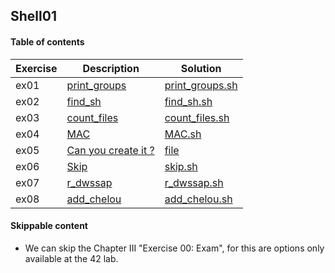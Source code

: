 ## Shell01

#### Table of contents

|Exercise        |Description                    |Solution                     |
|-------------|-------------------------------|-----------------------------|
|ex01         | [print_groups](https://github.com/Abdelghafour2001/1337/blob/master/Piscine-2021/DAYS/Shell01/ex01/README.md)                 | [print_groups.sh](https://github.com/Abdelghafour2001/1337/blob/master/Piscine-2021/DAYS/Shell01/ex01/print_groups.sh) |
|ex02         | [find_sh](https://github.com/Abdelghafour2001/1337/blob/master/Piscine-2021/DAYS/Shell01/ex02/README.md)      | [find_sh.sh](https://github.com/Abdelghafour2001/1337/blob/master/Piscine-2021/DAYS/Shell01/ex02/find_sh.sh)                |
|ex03         | [count_files](https://github.com/Abdelghafour2001/1337/blob/master/Piscine-2021/DAYS/Shell01/ex03/README.md)| [count_files.sh](https://github.com/Abdelghafour2001/1337/blob/master/Piscine-2021/DAYS/Shell01/ex03/count_files.sh)|
|ex04         | [MAC](https://github.com/Abdelghafour2001/1337/blob/master/Piscine-2021/DAYS/Shell01/ex04/README.md)            | [MAC.sh](https://github.com/Abdelghafour2001/1337/blob/master/Piscine-2021/DAYS/Shell01/ex04/MAC.sh)|
|ex05         | [Can you create it ?](https://github.com/Abdelghafour2001/1337/blob/master/Piscine-2021/DAYS/Shell01/ex05/README.md)            | [file](https://github.com/Abdelghafour2001/1337/blob/master/Piscine-2021/DAYS/Shell01/ex05/%22%5C%3F%24'KwaMe'*%24%3F%5C%22)|
|ex06         | [Skip](https://github.com/Abdelghafour2001/1337/blob/master/Piscine-2021/DAYS/Shell01/ex06/README.md) | [skip.sh](https://github.com/Abdelghafour2001/1337/blob/master/Piscine-2021/DAYS/Shell01/ex06/skip.sh)|
|ex07         | [r_dwssap](https://github.com/Abdelghafour2001/1337/blob/master/Piscine-2021/DAYS/Shell01/ex07/README.md) | [r_dwssap.sh](https://github.com/Abdelghafour2001/1337/blob/master/Piscine-2021/DAYS/Shell01/ex07/r_dwssap.sh)|
|ex08         | [add_chelou](https://github.com/Abdelghafour2001/1337/blob/master/Piscine-2021/DAYS/Shell01/ex08/README.md)  | [add_chelou.sh](https://github.com/Abdelghafour2001/1337/blob/master/Piscine-2021/DAYS/Shell01/ex08/add_chelou.sh)|

#### Skippable content

* We can skip the Chapter III "Exercise 00: Exam", for this are options only
available at the 42 lab.
